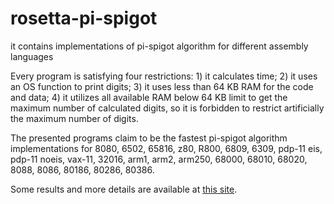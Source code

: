 # rosetta-pi-spigot
it contains implementations of pi-spigot algorithm for different assembly languages

Every program is satisfying four restrictions: 1) it calculates time; 2) it uses an OS function to print digits; 3) it uses less than 64 KB RAM for the code and data; 4) it utilizes all available RAM below 64 KB limit to get the maximum number of calculated digits, so it is forbidden to restrict artificially the maximum number of digits.

The presented programs claim to be the fastest pi-spigot algorithm implementations for 8080, 6502, 65816, z80, R800, 6809, 6309, pdp-11 eis, pdp-11 noeis, vax-11, 32016, arm1, arm2, arm250, 68000, 68010, 68020, 8088, 8086, 80186, 80286, 80386.

Some results and more details are available at [this site](http://litwr2.atspace.eu/pi/pi-spigot-benchmark.html).
